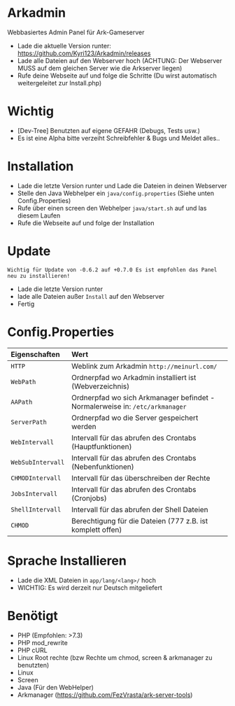 # Arkadmin 
Webbasiertes Admin Panel für Ark-Gameserver

- Lade die aktuelle Version runter: https://github.com/Kyri123/Arkadmin/releases
- Lade alle Dateien auf den Webserver hoch (ACHTUNG: Der Webserver MUSS auf dem gleichen Server wie die Arkserver liegen)
- Rufe deine Webseite auf und folge die Schritte (Du wirst automatisch weitergeleitet zur Install.php)

# Wichtig

- [Dev-Tree] Benutzten auf eigene GEFAHR (Debugs, Tests usw.)
- Es ist eine Alpha bitte verzeiht Schreibfehler & Bugs und Meldet alles..

# Installation

- Lade die letzte Version runter und Lade die Dateien in deinen Webserver
- Stelle den Java Webhelper ein `java/config.properties` (Siehe unten Config.Properties)
- Rufe über einen screen den Webhelper `java/start.sh` auf und las diesem Laufen
- Rufe die Webseite auf und folge der Installation

# Update

`Wichtig für Update von -0.6.2 auf +0.7.0 Es ist empfohlen das Panel neu zu installieren!`
- Lade die letzte Version runter
- lade alle Dateien außer `Install` auf den Webserver
- Fertig

# Config.Properties

| Eigenschaften | Wert | 
| :--- | :--- |
| `HTTP` | Weblink zum Arkadmin `http://meinurl.com/` |
| `WebPath` | Ordnerpfad wo Arkadmin installiert ist (Webverzeichnis) |
| `AAPath` | Ordnerpfad wo sich Arkmanager befindet - Normalerweise in: `/etc/arkmanager`  |
| `ServerPath` | Ordnerpfad wo die Server gespeichert werden |
| `WebIntervall` | Intervall für das abrufen des Crontabs (Hauptfunktionen) |
| `WebSubIntervall` | Intervall für das abrufen des Crontabs (Nebenfunktionen) |
| `CHMODIntervall` | Intervall für das überschreiben der Rechte |
| `JobsIntervall` | Intervall für das abrufen des Crontabs (Cronjobs) |
| `ShellIntervall` | Intervall für das abrufen der Shell Dateien |
| `CHMOD` | Berechtigung für die Dateien (777 z.B. ist komplett offen) |

# Sprache Installieren

- Lade die XML Dateien in `app/lang/<lang>/` hoch 
- WICHTIG: Es wird derzeit nur Deutsch mitgeliefert 

# Benötigt

- PHP (Empfohlen: >7.3)
- PHP mod_rewrite
- PHP cURL
- Linux Root rechte (bzw Rechte um chmod, screen & arkmanager zu benutzten)
- Linux
- Screen
- Java (Für den WebHelper)
- Arkmanager (https://github.com/FezVrasta/ark-server-tools)
